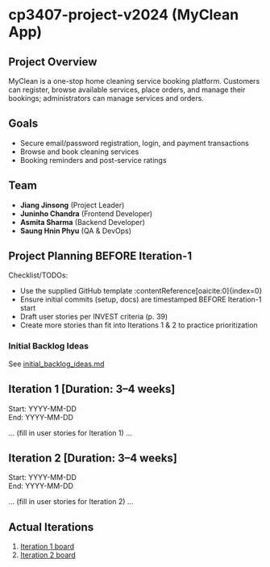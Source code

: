 # cp3407-project-v2024 (MyClean App)

## Project Overview  
MyClean is a one-stop home cleaning service booking platform. Customers can register, browse available services, place orders, and manage their bookings; administrators can manage services and orders.

## Goals  
- Secure email/password registration, login, and payment transactions  
- Browse and book cleaning services  
- Booking reminders and post-service ratings  

## Team  
- **Jiang Jinsong** (Project Leader)  
- **Juninho Chandra** (Frontend Developer)  
- **Asmita Sharma** (Backend Developer)  
- **Saung Hnin Phyu** (QA & DevOps)  

## Project Planning BEFORE Iteration-1  
Checklist/TODOs:  
- Use the supplied GitHub template :contentReference[oaicite:0]{index=0}  
- Ensure initial commits (setup, docs) are timestamped BEFORE Iteration-1 start  
- Draft user stories per INVEST criteria (p. 39)  
- Create more stories than fit into Iterations 1 & 2 to practice prioritization  

### Initial Backlog Ideas  
See [initial_backlog_ideas.md](./initial_backlog_ideas.md)

## Iteration 1 [Duration: 3–4 weeks]  
Start: YYYY-MM-DD  
End:   YYYY-MM-DD  

… (fill in user stories for Iteration 1) …

## Iteration 2 [Duration: 3–4 weeks]  
Start: YYYY-MM-DD  
End:   YYYY-MM-DD  

… (fill in user stories for Iteration 2) …

## Actual Iterations  
1. [Iteration 1 board](./iteration_1.md)  
2. [Iteration 2 board](./iteration_2.md)  
